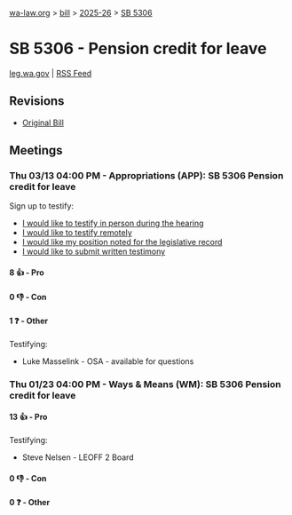 [wa-law.org](/) > [bill](/bill/) > [2025-26](/bill/2025-26/) > [SB 5306](/bill/2025-26/sb/5306/)

# SB 5306 - Pension credit for leave
[leg.wa.gov](https://app.leg.wa.gov/billsummary?BillNumber=5306&Year=2025&Initiative=false) | [RSS Feed](./rss.xml)

## Revisions
* [Original Bill](1/)

## Meetings
### Thu 03/13 04:00 PM - Appropriations (APP): SB 5306 Pension credit for leave
Sign up to testify:
* [I would like to testify in person during the hearing](https://app.leg.wa.gov/csi/Testifier/Add?chamber=House&mId=32987&aId=165476&caId=26357&tId=1)
* [I would like to testify remotely](https://app.leg.wa.gov/csi/Testifier/Add?chamber=House&mId=32987&aId=165476&caId=26357&tId=2)
* [I would like my position noted for the legislative record](https://app.leg.wa.gov/csi/Testifier/Add?chamber=House&mId=32987&aId=165476&caId=26357&tId=3)
* [I would like to submit written testimony](https://app.leg.wa.gov/csi/Testifier/Add?chamber=House&mId=32987&aId=165476&caId=26357&tId=4)

#### 8 👍 - Pro

#### 0 👎 - Con

#### 1 ❓ - Other
Testifying:
* Luke Masselink - OSA - available for questions

### Thu 01/23 04:00 PM - Ways & Means (WM): SB 5306 Pension credit for leave
#### 13 👍 - Pro
Testifying:
* Steve Nelsen - LEOFF 2 Board

#### 0 👎 - Con

#### 0 ❓ - Other
